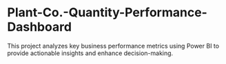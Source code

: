 # Plant-Co.-Quantity-Performance-Dashboard
This project analyzes key business performance metrics using Power BI to provide actionable insights and enhance decision-making.
